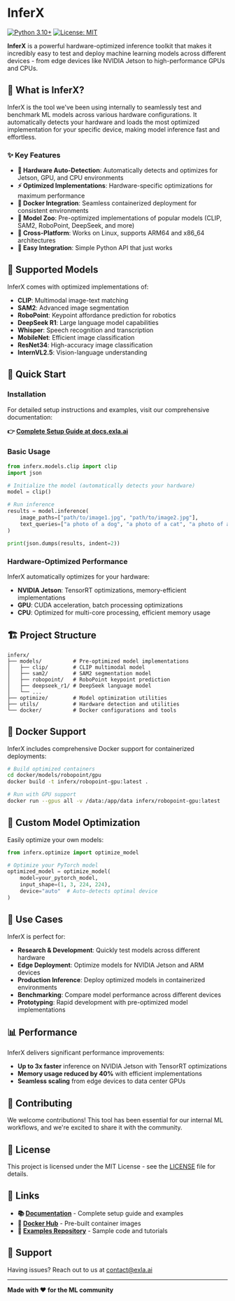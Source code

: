 # InferX

[![Python 3.10+](https://img.shields.io/badge/python-3.10+-blue.svg)](https://www.python.org/downloads/)
[![License: MIT](https://img.shields.io/badge/License-MIT-yellow.svg)](https://opensource.org/licenses/MIT)

**InferX** is a powerful hardware-optimized inference toolkit that makes it incredibly easy to test and deploy machine learning models across different devices - from edge devices like NVIDIA Jetson to high-performance GPUs and CPUs.

## 🚀 What is InferX?

InferX is the tool we've been using internally to seamlessly test and benchmark ML models across various hardware configurations. It automatically detects your hardware and loads the most optimized implementation for your specific device, making model inference fast and effortless.

### ✨ Key Features

- **🔄 Hardware Auto-Detection**: Automatically detects and optimizes for Jetson, GPU, and CPU environments
- **⚡ Optimized Implementations**: Hardware-specific optimizations for maximum performance
- **🐳 Docker Integration**: Seamless containerized deployment for consistent environments
- **🎯 Model Zoo**: Pre-optimized implementations of popular models (CLIP, SAM2, RoboPoint, DeepSeek, and more)
- **📱 Cross-Platform**: Works on Linux, supports ARM64 and x86_64 architectures
- **🔧 Easy Integration**: Simple Python API that just works

## 🎯 Supported Models

InferX comes with optimized implementations of:

- **CLIP**: Multimodal image-text matching
- **SAM2**: Advanced image segmentation  
- **RoboPoint**: Keypoint affordance prediction for robotics
- **DeepSeek R1**: Large language model capabilities
- **Whisper**: Speech recognition and transcription
- **MobileNet**: Efficient image classification
- **ResNet34**: High-accuracy image classification
- **InternVL2.5**: Vision-language understanding

## 🚀 Quick Start

### Installation

For detailed setup instructions and examples, visit our comprehensive documentation:

**👉 [Complete Setup Guide at docs.exla.ai](https://docs.exla.ai/quickstart)**

### Basic Usage

```python
from inferx.models.clip import clip
import json

# Initialize the model (automatically detects your hardware)
model = clip()

# Run inference
results = model.inference(
    image_paths=["path/to/image1.jpg", "path/to/image2.jpg"],
    text_queries=["a photo of a dog", "a photo of a cat", "a photo of a bird"]
)

print(json.dumps(results, indent=2))
```

### Hardware-Optimized Performance

InferX automatically optimizes for your hardware:

- **NVIDIA Jetson**: TensorRT optimizations, memory-efficient implementations
- **GPU**: CUDA acceleration, batch processing optimizations  
- **CPU**: Optimized for multi-core processing, efficient memory usage

## 🏗️ Project Structure

```
inferx/
├── models/          # Pre-optimized model implementations
│   ├── clip/        # CLIP multimodal model
│   ├── sam2/        # SAM2 segmentation model
│   ├── robopoint/   # RoboPoint keypoint prediction
│   ├── deepseek_r1/ # DeepSeek language model
│   └── ...
├── optimize/        # Model optimization utilities
├── utils/           # Hardware detection and utilities
└── docker/          # Docker configurations and tools
```

## 🐳 Docker Support

InferX includes comprehensive Docker support for containerized deployments:

```bash
# Build optimized containers
cd docker/models/robopoint/gpu
docker build -t inferx/robopoint-gpu:latest .

# Run with GPU support
docker run --gpus all -v /data:/app/data inferx/robopoint-gpu:latest
```

## 🔧 Custom Model Optimization

Easily optimize your own models:

```python
from inferx.optimize import optimize_model

# Optimize your PyTorch model
optimized_model = optimize_model(
    model=your_pytorch_model,
    input_shape=(1, 3, 224, 224),
    device="auto"  # Auto-detects optimal device
)
```

## 🎯 Use Cases

InferX is perfect for:

- **Research & Development**: Quickly test models across different hardware
- **Edge Deployment**: Optimize models for NVIDIA Jetson and ARM devices  
- **Production Inference**: Deploy optimized models in containerized environments
- **Benchmarking**: Compare model performance across different devices
- **Prototyping**: Rapid development with pre-optimized model implementations

## 📊 Performance

InferX delivers significant performance improvements:

- **Up to 3x faster** inference on NVIDIA Jetson with TensorRT optimizations
- **Memory usage reduced by 40%** with efficient implementations
- **Seamless scaling** from edge devices to data center GPUs

## 🤝 Contributing

We welcome contributions! This tool has been essential for our internal ML workflows, and we're excited to share it with the community.

## 📝 License

This project is licensed under the MIT License - see the [LICENSE](LICENSE) file for details.

## 🔗 Links

- **📚 [Documentation](https://docs.exla.ai/quickstart)** - Complete setup guide and examples
- **🐳 [Docker Hub](https://hub.docker.com/r/inferx)** - Pre-built container images
- **🚀 [Examples Repository](https://github.com/exla-ai/inferx-examples)** - Sample code and tutorials

## 📧 Support

Having issues? Reach out to us at [contact@exla.ai](mailto:contact@exla.ai)

---

**Made with ❤️ for the ML community**
